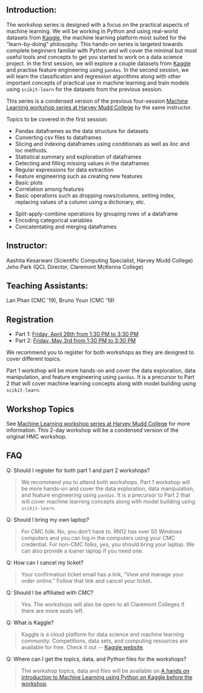 ## Introduction:
The workshop series is designed with a focus on the practical aspects of machine learning. We will be working in Python and using real-world datasets from [Kaggle](https://www.kaggle.com/), the machine learning platform most suited for the “learn-by-doing” philosophy. This hands-on series is targeted towards complete beginners familiar with Python and will cover the minimal but most useful tools and concepts to get you started to work on a data science project. In the first session, we will explore a couple datasets from [Kaggle](https://www.kaggle.com/) and practise feature engineering using `pandas`. In the second session, we will learn the classification and regression algorithms along with other important concepts of practical use in machine learning and train models using `scikit-learn` for the datasets from the previous session.

This series is a condensed version of the previous four-session [Machine Learning workshop series at Harvey Mudd College](http://www.aashitak.com/ML-Workshops/) by the same instructor. 

Topics to be covered in the first session:  
- Pandas dataframes as the data structure for datasets
- Converting csv files to dataframes 
- Slicing and indexing dataframes using conditionals as well as iloc and loc methods.
- Statistical summary and exploration of dataframes
- Detecting and filling missing values in the dataframes 
- Regular expressions for data extraction
- Feature engineering such as creating new features 
- Basic plots
- Correlation among features
- Basic operations such as dropping rows/columns, setting index, replacing values of a column using a dictionary, etc.
* Split-apply-combine operations by grouping rows of a dataframe
* Encoding categorical variables
* Concatentating and merging dataframes

## Instructor: 
Aashita Kesarwani (Scientific Computing Specialist, Harvey Mudd College)   
Jeho Park (QCL Director, Claremont McKenna College)

## Teaching Assistants: 
Lan Phan (CMC '19), Bruno Youn (CMC '19)

## Registration
- Part 1: [Friday, April 26th from 1:30 PM to 3:30 PM](https://intro-to-ml-kaggle-part1.eventbrite.com/)
- Part 2: [Friday, May 3rd from 1:30 PM to 3:30 PM](https://intro-to-ml-kaggle-part2.eventbrite.com/)

We recommend you to register for both workshops as they are designed to cover different topics.

Part 1 workshop will be more hands-on and cover the data exploration, data manipulation, and feature engineering using `pandas`. It is a precursor to Part 2 that will cover machine learning concepts along with model building using `scikit-learn`.

## Workshop Topics
See [Machine Learning workshop series at Harvey Mudd College](http://www.aashitak.com/ML-Workshops/) for more information. This 2-day workshop will be a condensed version of the original HMC workshop.

## FAQ

Q: Should I register for both part 1 and part 2 workshops?  
> We recommend you to attend both workshops. Part 1 workshop will be more hands-on and cover the data exploration, data manipulation, and feature engineering using `pandas`. It is a precursor to Part 2 that will cover machine learning concepts along with model building using `scikit-learn`.

Q: Should I bring my own laptop? 
> For CMC folk: No, you don’t have to. RN12 has over 50 Windows computers and you can log in the computers using your CMC credential. For non-CMC folks, yes, you should bring your laptop. We can also provide a loaner laptop if you need one.

Q: How can I cancel my ticket?
> Your confirmation ticket email has a link, “View and manage your order online.” Follow that link and cancel your ticket.

Q: Should I be affiliated with CMC? 
> Yes. The workshops will also be open to all Claremont Colleges if there are more seats left.

Q: What is Kaggle?
> Kaggle is a cloud platform for data science and machine learning community. Competitions, data sets, and computing resources are available for free. Check it out -- [Kaggle website](http://www.kaggle.com).

Q: Where can I get the topics, data, and Python files for the workshops?
> The workshop topics, data and files will be available on [A hands on introduction to Machine Learning using Python on Kaggle before the workshop](https://github.com/CMC-QCL/A-hands-on-introduction-to-Machine-Learning-using-Python-on-Kaggle).
